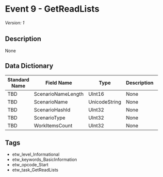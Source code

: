 # Event 9 - GetReadLists
###### Version: 1

## Description
None

## Data Dictionary
|Standard Name|Field Name|Type|Description|Sample Value|
|---|---|---|---|---|
|TBD|ScenarioNameLength|UInt16|None|`None`|
|TBD|ScenarioName|UnicodeString|None|`None`|
|TBD|ScenarioHashId|UInt32|None|`None`|
|TBD|ScenarioType|UInt32|None|`None`|
|TBD|WorkItemsCount|UInt32|None|`None`|

## Tags
* etw_level_Informational
* etw_keywords_BasicInformation
* etw_opcode_Start
* etw_task_GetReadLists